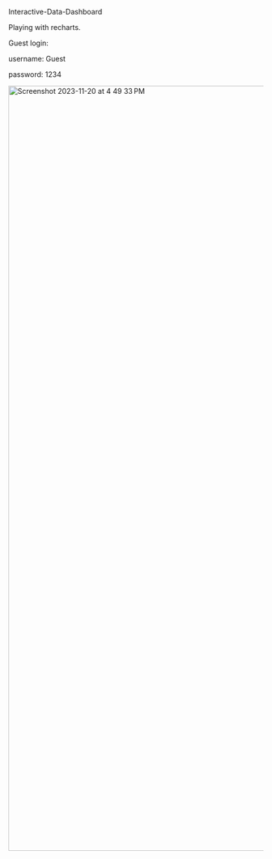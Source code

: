 
Interactive-Data-Dashboard

Playing with recharts.

Guest login:

username: Guest

password: 1234 

<img width="1512" alt="Screenshot 2023-11-20 at 4 49 33 PM" src="https://github.com/Hardiegogo/analytics-dashboard/assets/51075671/8307eac7-99f6-434d-bf1f-38158aa2671a">
